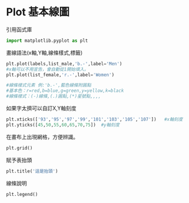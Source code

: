 # Plot 基本線圖
引用函式庫
```python
import matplotlib.pyplot as plt
```
畫線語法(x軸,Y軸,線條樣式,標籤)
```python
plt.plot(labels,list_male,'b.-',label='Men')
#x軸可以不用宣告，會自動從1開始填入。
plt.plot(list_female,'r.-',label='Women')

#線條樣式元素 例:'b.-',藍色線條附圓點
#基本色：r=red,b=blue,g=green,y=yellow,k=black
#線條樣式：(-)線條,(.)圓點,(*)星號點,,,,
```
如果字太擠可以自訂X,Y軸刻度
```python
plt.xticks(['93','95','97','99','101','103','105','107'])   #x軸刻度
plt.yticks([45,50,55,60,65,70,75])  #y軸刻度
```

在畫布上出現網格，方便辨識。
```python
plt.grid()
```

賦予表抬頭
```python
plt.title('這是抬頭')
```

線條說明
```python
plt.legend()
```